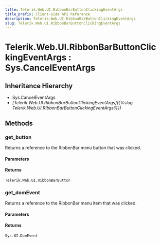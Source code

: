 ```yaml
---
title: Telerik.Web.UI.RibbonBarButtonClickingEventArgs
title_prefix: Client-side API Reference
description: Telerik.Web.UI.RibbonBarButtonClickingEventArgs
slug: Telerik.Web.UI.RibbonBarButtonClickingEventArgs
---
```


# Telerik.Web.UI.RibbonBarButtonClickingEventArgs : Sys.CancelEventArgs

## Inheritance Hierarchy

* Sys.CancelEventArgs
* *[Telerik.Web.UI.RibbonBarButtonClickingEventArgs]({%slug Telerik.Web.UI.RibbonBarButtonClickingEventArgs%})*


## Methods

### get_button

Returns a reference to the RibbonBar menu button that was clicked.

#### Parameters

#### Returns

`Telerik.Web.UI.RibbonBarButton`
### get_domEvent

Returns a reference to the RibbonBar menu item that was clicked.

#### Parameters

#### Returns

`Sys.UI.DomEvent` 


